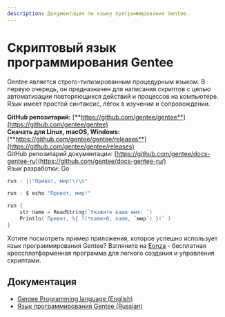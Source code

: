 ```yaml
---
description: Документация по языку программирования Gentee.
---
```


# Скриптовый язык программирования Gentee

Gentee является строго-типизированным процедурным языком. В первую очередь, он предназначен для написания скриптов с целью автоматизации повторяющихся действий и процессов на компьютере. Язык имеет простой синтаксис, лёгок в изучении и сопровождении.

**GitHub репозитарий:** [**https://github.com/gentee/gentee**](https://github.com/gentee/gentee)  
**Скачать для Linux, macOS, Windows:** [**https://github.com/gentee/gentee/releases**](https://github.com/gentee/gentee/releases)  
GitHub репозитарий документации: [https://github.com/gentee/docs-gentee-ru](https://github.com/gentee/docs-gentee-ru/)  
Язык разработки: Go

```go
run : ||"Привет, мир!\r\n"
```

```go
run : $ echo "Привет, мир!"
```

```go
run {
    str name = ReadString(`Укажите ваше имя: `)
    Println(`Привет, %{ ?(*name>0, name, `мир`) }!` )
}
```

Хотите посмотреть пример приложения, которое успешно использует язык программирования Gentee? Взгляните на [Eonza](https://www.eonza.org/ru/) - бесплатная кроссплатформенная программа для легкого создания и управления скриптами.

## Документация

* [Gentee Programming language \(English\)](https://docs.gentee.org)
* [Язык программирования Gentee \(Russian\)](https://ru.gentee.org)

